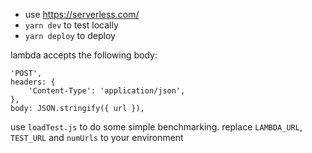- use https://serverless.com/
- `yarn dev` to test locally
- `yarn deploy` to deploy

lambda accepts the following body:

```
'POST',
headers: {
    'Content-Type': 'application/json',
},
body: JSON.stringify({ url }),

```

use `loadTest.js` to do some simple benchmarking. replace `LAMBDA_URL`, `TEST_URL` and `numUrls` to your environment
